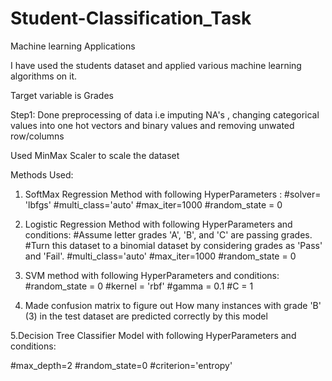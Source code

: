 # Student-Classification_Task
Machine learning Applications

I have used the students dataset and applied various machine learning algorithms on it.

Target variable is Grades

Step1: Done preprocessing of data i.e imputing NA's , changing categorical values into one hot vectors and binary values and removing unwated row/columns

Used MinMax Scaler to scale the dataset

Methods Used:

1. SoftMax Regression Method with following HyperParameters : #solver= 'lbfgs' 
#multi_class='auto' 
#max_iter=1000 
#random_state = 0

2. Logistic Regression Method with following HyperParameters and conditions: 
#Assume letter grades 'A', 'B', and 'C' are passing grades. 
#Turn this dataset to a binomial dataset by considering grades as 'Pass' and 'Fail'. 
#multi_class='auto' 
#max_iter=1000 
#random_state = 0

3. SVM method with following HyperParameters and conditions:
#random_state = 0 
#kernel = 'rbf' 
#gamma = 0.1
#C = 1

4. Made confusion matrix to figure out How many instances with grade 'B' (3) in the test dataset are predicted correctly by this model



5.Decision Tree Classifier Model with following HyperParameters and conditions:


#max_depth=2 
#random_state=0 
#criterion='entropy'
